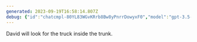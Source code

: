 ```yaml
---
generated: 2023-09-19T16:58:14.807Z
debug: {"id":"chatcmpl-80YL83WGvKRrb8Bw8yPnrrDowyxF0","model":"gpt-3.5-turbo-0613","finish":"stop"}
---
```


David will look for the truck inside the trunk.